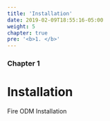 ```yaml
---
title: 'Installation'
date: 2019-02-09T18:55:16-05:00
weight: 5
chapter: true
pre: '<b>1. </b>'
---
```


### Chapter 1

# Installation

Fire ODM Installation

